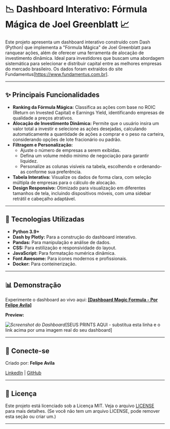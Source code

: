 # 📉 Dashboard Interativo: Fórmula Mágica de Joel Greenblatt 📈

Este projeto apresenta um dashboard interativo construído com Dash (Python) que implementa a "Fórmula Mágica" de Joel Greenblatt para ranquear ações, além de oferecer uma ferramenta de alocação de investimento dinâmica. Ideal para investidores que buscam uma abordagem sistemática para selecionar e distribuir capital entre as melhores empresas do mercado brasileiro. Os dados foram extraídos do site Fundamentus[https://www.fundamentus.com.br].

---

## ✨ Principais Funcionalidades

*   **Ranking da Fórmula Mágica:** Classifica as ações com base no ROIC (Return on Invested Capital) e Earnings Yield, identificando empresas de qualidade a preços atrativos.
*   **Alocação de Investimento Dinâmica:** Permite que o usuário insira um valor total a investir e selecione as ações desejadas, calculando automaticamente a quantidade de ações a comprar e o peso na carteira, considerando opções de lote fracionário ou padrão.
*   **Filtragem e Personalização:**
    *   Ajuste o número de empresas a serem exibidas.
    *   Defina um volume médio mínimo de negociação para garantir liquidez.
    *   Personalize as colunas visíveis na tabela, escolhendo e ordenando-as conforme sua preferência.
*   **Tabela Interativa:** Visualize os dados de forma clara, com seleção múltipla de empresas para o cálculo de alocação.
*   **Design Responsivo:** Otimizado para visualização em diferentes tamanhos de tela, incluindo dispositivos móveis, com uma sidebar retrátil e cabeçalho adaptável.

---

## 🚀 Tecnologias Utilizadas

*   **Python 3.9+**
*   **Dash by Plotly:** Para a construção do dashboard interativo.
*   **Pandas:** Para manipulação e análise de dados.
*   **CSS:** Para estilização e responsividade do layout.
*   **JavaScript:** Para formatação numérica dinâmica. 
*   **Font Awesome:** Para ícones modernos e profissionais.
*   **Docker:** Para conteinerização.

---

## 📊 Demonstração

Experimente o dashboard ao vivo aqui:
[**[Dashboard Magic Formula - Por Felipe Avila]**](https://huggingface.co/spaces/felipe-avila/dashboard_magic_formula)

**Preview:**

_![Screenshot do Dashboard](https://via.placeholder.com/800x450?text=Adicione+aqui+um+screenshot+do+seu+dashboard)_[SEUS PRINTS AQUI - substitua esta linha e o link acima por uma imagem real do seu dashboard]

---

## 🤝 Conecte-se

Criado por: **Felipe Avila**

[<i class="fab fa-linkedin"></i> LinkedIn](https://www.linkedin.com/in/avilafelipe/) | [<i class="fab fa-github"></i> GitHub](https://github.com/f-avila-84)

---

## 📄 Licença

Este projeto está licenciado sob a Licença MIT. Veja o arquivo [LICENSE](LICENSE) para mais detalhes. (Se você não tem um arquivo LICENSE, pode remover esta seção ou criar um.)

---